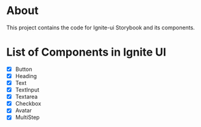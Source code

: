 # About
This project contains the code for Ignite-ui Storybook and its components.

# List of Components in Ignite UI

- [x] Button
- [x] Heading
- [x] Text
- [x] TextInput
- [x] Textarea
- [x] Checkbox
- [x] Avatar
- [x] MultiStep